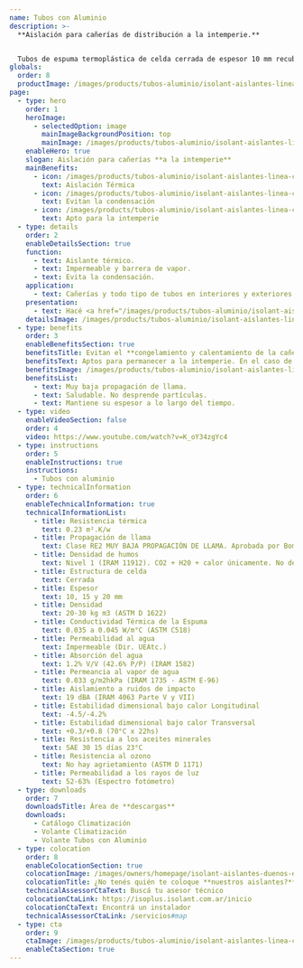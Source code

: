 ```yaml
---
name: Tubos con Aluminio
description: >-
  **Aislación para cañerías de distribución a la intemperie.**


  Tubos de espuma termoplástica de celda cerrada de espesor 10 mm recubiertos con un foil de aluminio puro que protege a la espuma de los rayos UV, y además aumenta la resistencia térmica que provee la espuma.
globals:
  order: 8
  productImage: /images/products/tubos-aluminio/isolant-aislantes-linea-climatizacion-tubos-aluminio-producto-rollo.png
page:
  - type: hero
    order: 1
    heroImage:
      - selectedOption: image
        mainImageBackgroundPosition: top
        mainImage: /images/products/tubos-aluminio/isolant-aislantes-linea-climatizacion-tubos-aluminio-imagen-principal.jpg
    enableHero: true
    slogan: Aislación para cañerías **a la intemperie**
    mainBenefits:
      - icon: /images/products/tubos-aluminio/isolant-aislantes-linea-climatizacion-tubos-aluminio-beneficio-1.svg
        text: Aislación Térmica
      - icon: /images/products/tubos-aluminio/isolant-aislantes-linea-climatizacion-tubos-aluminio-beneficio-2.svg
        text: Evitan la condensación
      - icon: /images/products/tubos-aluminio/isolant-aislantes-linea-climatizacion-tubos-aluminio-beneficio-3.svg
        text: Apto para la intemperie
  - type: details
    order: 2
    enableDetailsSection: true
    function:
      - text: Aislante térmico.
      - text: Impermeable y barrera de vapor.
      - text: Evita la condensación.
    application:
      - text: Cañerías y todo tipo de tubos en interiores y exteriores.
    presentation:
      - text: Hacé <a href="/images/products/tubos-aluminio/isolant-aislantes-linea-climatizacion-tubos-aluminio-presentaciones.png" target="_blank" rel="noopener noreferrer" class="font-bold">click acá</a> para ver todas las presentaciones disponibles
    detailsImage: /images/products/tubos-aluminio/isolant-aislantes-linea-climatizacion-tubos-aluminio-imagen-detalle.jpg
  - type: benefits
    order: 3
    enableBenefitsSection: true
    benefitsTitle: Evitan el **congelamiento y calentamiento de la cañería**
    benefitsText: Aptos para permanecer a la intemperie. En el caso de cañerías plásticas protegen el deterioro y lo aíslan térmicamente. Aumentan la eficacia de los sistemas de calefacción evitando las pérdidas de energía. Evitan las variaciones bruscas de temperatura, disminuyendo las dilataciones y contracciones de la cañería. Se pueden colocar en cañerías existentes.
    benefitsImage: /images/products/tubos-aluminio/isolant-aislantes-linea-climatizacion-tubos-aluminio-beneficio-exclusivo.jpg
    benefitsList:
      - text: Muy baja propagación de llama.
      - text: Saludable. No desprende partículas.
      - text: Mantiene su espesor a lo largo del tiempo.
  - type: video
    enableVideoSection: false
    order: 4
    video: https://www.youtube.com/watch?v=K_oY34zgYc4
  - type: instructions
    order: 5
    enableInstructions: true
    instructions:
      - Tubos con aluminio
  - type: technicalInformation
    order: 6
    enableTechnicalInformation: true
    technicalInformationList:
      - title: Resistencia térmica
        text: 0.23 m².K/w
      - title: Propagación de llama
        text: Clase RE2 MUY BAJA PROPAGACIÓN DE LLAMA. Aprobada por Bomberos Argentina.
      - title: Densidad de humos
        text: Nivel 1 (IRAM 11912). CO2 + H20 + calor únicamente. No desprende gases envenenantes.
      - title: Estructura de celda
        text: Cerrada
      - title: Espesor
        text: 10, 15 y 20 mm
      - title: Densidad
        text: 20-30 kg m3 (ASTM D 1622)
      - title: Conductividad Térmica de la Espuma
        text: 0.035 a 0.045 W/m°C (ASTM C518)
      - title: Permeabilidad al agua
        text: Impermeable (Dir. UEAtc.)
      - title: Absorción del agua
        text: 1.2% V/V (42.6% P/P) (IRAM 1582)
      - title: Permeancia al vapor de agua
        text: 0.033 g/m2hkPa (IRAM 1735 - ASTM E-96)
      - title: Aislamiento a ruidos de impacto
        text: 19 dBA (IRAM 4063 Parte V y VII)
      - title: Estabilidad dimensional bajo calor Longitudinal
        text: -4.5/-4.2%
      - title: Estabilidad dimensional bajo calor Transversal
        text: +0.3/+0.8 (70°C x 22hs)
      - title: Resistencia a los aceites minerales
        text: SAE 30 15 días 23°C
      - title: Resistencia al ozono
        text: No hay agrietamiento (ASTM D 1171)
      - title: Permeabilidad a los rayos de luz
        text: 52-63% (Espectro fotómetro)
  - type: downloads
    order: 7
    downloadsTitle: Área de **descargas**
    downloads:
      - Catálogo Climatización
      - Volante Climatización
      - Volante Tubos con Aluminio
  - type: colocation
    order: 8
    enableColocationSection: true
    colocationImage: /images/owners/homepage/isolant-aislantes-duenos-e-inquilinos-isoplus-colocation.jpg
    colocationTitle: ¿No tenés quién te coloque **nuestros aislantes?**
    technicalAssessorCtaText: Buscá tu asesor técnico
    colocationCtaLink: https://isoplus.isolant.com.ar/inicio
    colocationCtaText: Encontrá un instalador
    technicalAssessorCtaLink: /servicios#map
  - type: cta
    order: 9
    ctaImage: /images/products/tubos-aluminio/isolant-aislantes-linea-climatizacion-tubos-alumino-cta.jpg
    enableCtaSection: true
---
```

